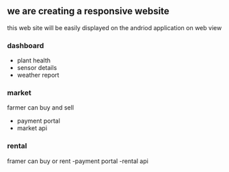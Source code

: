 ## we are creating a responsive website 
this web site will be easily displayed on the andriod application on web view

### dashboard
 - plant health
 - sensor details
 - weather report

### market
 farmer  can  buy and sell 
 - payment portal
 - market api 

### rental
 framer can buy or rent 
  -payment portal
  -rental api
